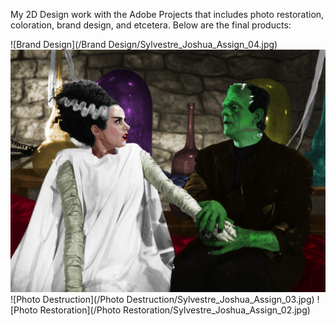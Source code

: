 My 2D Design work with the Adobe Projects that includes photo restoration, coloration, brand design, and etcetera.
Below are the final products:

![Brand Design](/Brand Design/Sylvestre_Joshua_Assign_04.jpg)
![Colorization](/Colorize/Sylvestre_Joshua_Assign_01.jpg)
![Photo Destruction](/Photo Destruction/Sylvestre_Joshua_Assign_03.jpg)
![Photo Restoration](/Photo Restoration/Sylvestre_Joshua_Assign_02.jpg)
